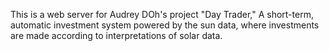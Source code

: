 This is a web server for Audrey DOh's project "Day Trader,"  A short-term, automatic investment system powered by the sun data, where investments are made according to interpretations of solar data. 
